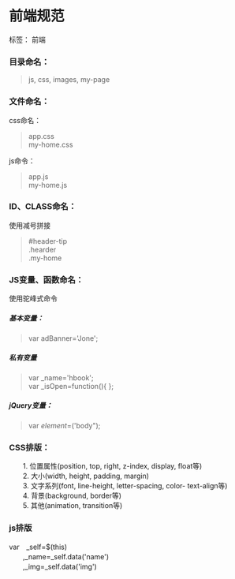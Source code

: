 ﻿# 前端规范

标签： 前端

### 目录命名：

>js, css, images, my-page

### 文件命名：

css命名：
> app.css<br />
> my-home.css

js命令：
> app.js<br />
> my-home.js


### ID、CLASS命名：
使用减号拼接
>  #header-tip <br />
>  .hearder<br />
>  .my-home

### JS变量、函数命名：
使用驼峰式命令

##### 基本变量： 
>  var adBanner='Jone';

##### 私有变量
> var _name='hbook';<br />
> var _isOpen=function(){ };

##### jQuery变量：
> var  $element=$('body");

### CSS排版：

　　1. 位置属性(position, top, right, z-index, display, float等) <br />
　　2. 大小(width, height, padding, margin) <br />
　　3. 文字系列(font, line-height, letter-spacing, color- text-align等) <br />
　　4. 背景(background, border等) <br />
　　5. 其他(animation, transition等) <br />

### js排版

var　_self=$(this) <br />
　　,_name=_self.data('name') <br />
　　,_img=_self.data('img')












